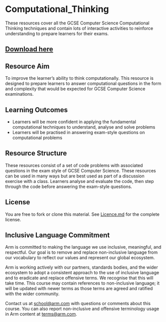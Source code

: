 # Computational_Thinking
These resources cover all the GCSE Computer Science Computational Thinking techniques and contain lots of interactive activities to reinforce understanding to prepare learners for their exams.


## [Download here](https://github.com/arm-university/Computational_Thinking/archive/refs/heads/main.zip)

## Resource Aim
To improve the learner’s ability to think computationally. This resource is designed to prepare learners to answer computational questions in the form and complexity that would be expected for GCSE Computer Science examinations.

## Learning Outcomes
- Learners will be more confident in applying the fundamental computational techniques to understand, analyse and solve problems
- Learners will be practised in answering exam-style questions on computational problems

## Resource Structure
These resources consist of a set of code problems with associated questions in the exam style of GCSE Computer Science. These resources can be used in many ways but are best used as part of a discussion exercise with a class. Learners analyse and evaluate the code, then step through the code before answering the exam-style questions. 

## License
You are free to fork or clone this material. See [Licence.md](https://github.com/arm-university/Computational_Thinking/blob/main/Licence) for the complete license.

## Inclusive Language Commitment
Arm is committed to making the language we use inclusive, meaningful, and respectful. Our goal is to remove and replace non-inclusive language from our vocabulary to reflect our values and represent our global ecosystem.

Arm is working actively with our partners, standards bodies, and the wider ecosystem to adopt a consistent approach to the use of inclusive language and to eradicate and replace offensive terms. We recognise that this will take time. This course may contain references to non-inclusive language; it will be updated with newer terms as those terms are agreed and ratified with the wider community.

Contact us at school@arm.com with questions or comments about this course. You can also report non-inclusive and offensive terminology usage in Arm content at terms@arm.com.
